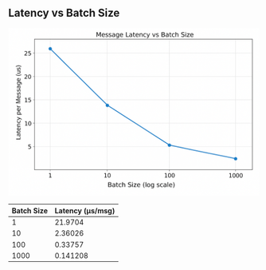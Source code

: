 ## Latency vs Batch Size

![Latency vs Batch Size](network.png)


| Batch Size | Latency (µs/msg) |
|------------|-----------------|
| 1          | 21.9704         |
| 10         | 2.36026         |
| 100        | 0.33757         |
| 1000       | 0.141208        |

